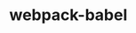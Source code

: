 # webpack-babel


<!-- If you wanna install babel for webpack project 
you should run this command in the cmd of the vs
code : yarn add babel-loader @babel/core
@babel/preset-env -D, 

-------------------------------------------------

If you wanna use of css in webpac web application
you should set a loder for your css files you
can set the loder after installing the packages:
yarn add css-loader style-loader -D ;

------------------------------------------------
if you wanna extract your css files you should 
install the plugin : 
yarn add mini-css-extract-plugin -D; -->

